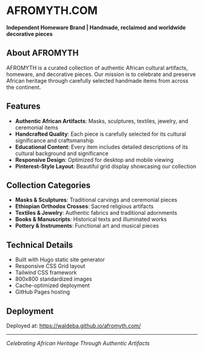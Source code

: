 # AFROMYTH.COM

**Independent Homeware Brand | Handmade, reclaimed and worldwide decorative pieces**

## About AFROMYTH

AFROMYTH is a curated collection of authentic African cultural artifacts, homeware, and decorative pieces. Our mission is to celebrate and preserve African heritage through carefully selected handmade items from across the continent.

## Features

- **Authentic African Artifacts**: Masks, sculptures, textiles, jewelry, and ceremonial items
- **Handcrafted Quality**: Each piece is carefully selected for its cultural significance and craftsmanship
- **Educational Content**: Every item includes detailed descriptions of its cultural background and significance
- **Responsive Design**: Optimized for desktop and mobile viewing
- **Pinterest-Style Layout**: Beautiful grid display showcasing our collection

## Collection Categories

- **Masks & Sculptures**: Traditional carvings and ceremonial pieces
- **Ethiopian Orthodox Crosses**: Sacred religious artifacts
- **Textiles & Jewelry**: Authentic fabrics and traditional adornments  
- **Books & Manuscripts**: Historical texts and illuminated works
- **Pottery & Instruments**: Functional art and musical pieces

## Technical Details

- Built with Hugo static site generator
- Responsive CSS Grid layout
- Tailwind CSS framework
- 800x800 standardized images
- Cache-optimized deployment
- GitHub Pages hosting

## Deployment

Deployed at: https://waldeba.github.io/afromyth.com/

---

*Celebrating African Heritage Through Authentic Artifacts*
